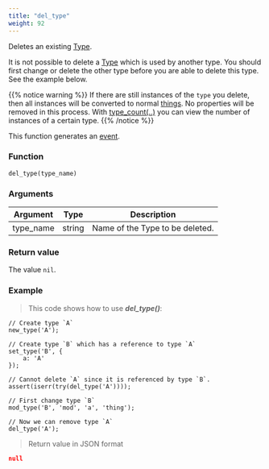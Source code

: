 ```yaml
---
title: "del_type"
weight: 92
---
```


Deletes an existing [Type](../../data-types/type).

It is not possible to delete a [Type](../../data-types/type) which is used by another
type. You should first change or delete the other type before you are able to delete this type.
See the example below.

{{% notice warning %}}
If there are still instances of the `type` you delete, then all instances will be
converted to normal [things](../../data-types/thing). No properties will be removed
in this process. With [type_count(..)](../type_count)
you can view the number of instances of a certain type.
{{% /notice %}}

This function generates an [event](../../overview/events).

### Function

`del_type(type_name)`

### Arguments

Argument | Type | Description
-------- | ---- | -----------
type_name | string | Name of the Type to be deleted.

### Return value

The value `nil`.

### Example

> This code shows how to use ***del_type()***:

```thingsdb,json_response
// Create type `A`
new_type('A');

// Create type `B` which has a reference to type `A`
set_type('B', {
    a: 'A'
});

// Cannot delete `A` since it is referenced by type `B`.
assert(iserr(try(del_type('A'))));

// First change type `B`
mod_type('B', 'mod', 'a', 'thing');

// Now we can remove type `A`
del_type('A');
```

> Return value in JSON format

```json
null
```
